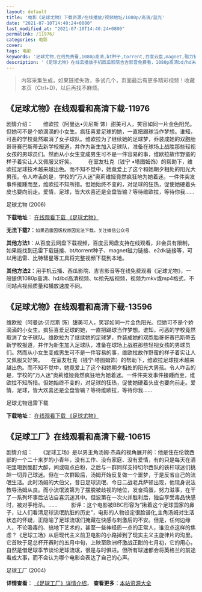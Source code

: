 ```yaml
---
layout: default
title: '电影《足球尤物》下载资源/在线播放/视频地址/1080p/高清/蓝光'
date: "2021-07-10T14:40:24+0800"
last_modified_at: "2021-07-10T14:40:24+0800"
permalink: /11976/
categories: 电影
cover:
tags: 电影
keywords: '足球尤物,在线免费看,1080p高清,bt种子,torrent,百度云盘,magnet,磁力链,迅雷下载资源'
description: '《足球尤物》在线云播放手机西瓜影院吉吉影音免费看，1080p高清bd/hd未删减完整版和tc抢先枪版，mkv/mp4格式，附带bt/torrent种子、magnet/磁力链、百度云盘、网盘资源迅雷下载链接'
---
```


>内容采集生成，如果链接失效，多试几个，页面最后有更多精彩视频！收藏本页（Ctrl+D)，以后再找不麻烦。


## 《足球尤物》在线观看和高清下载-11976

剧情介绍：　　维欧拉（阿曼达•贝尼斯 饰）甜美可人，笑容如同一片金色阳光。但她可不是个娇滴滴的小女生。疯狂喜爱足球的她，一直把踢球当作梦想。谁知，可恶的学校竟然取消了女子球队。维欧拉为了继续她的足球梦，乔装成她的双胞胎哥哥赛巴斯蒂去新学校报道，并作为新生加入足球队，准备在球场上战胜那些轻视女孩的男球员们。然而从小女生变成男生可不是一件容易的事，维欧拉故作野蛮的样子着实让人又佩服又好笑。  　　在室友杜克（钱宁 •塔图姆饰）的帮助下，维欧拉足球技术越来越出色。而不知不觉中，她竟爱上了这个和她朝夕相处的阳光大男孩。令人咋舌的是，学校的“万人迷”奥莉维娅竟然疯狂地为她着迷。一件件突发事件接踵而至，维欧拉不知所措。但她始终不变的，对足球的狂热，促使她硬着头皮也要向前走。爱情，足球，皆大欢喜还是全盘皆输？等待维欧拉，等待你我……


足球尤物 (2006)

**下载地址**： [在线观看下载 《足球尤物》](https://www.btbtdy.me/btdy/dy7330.html) 


**无法下载?**：`如果迅雷因版权原因无法下载，关注微信公众号 `

**其他方法1**：从百度云网盘下载视频，百度云网盘支持在线观看，非会员有限制，如果能找到迅雷下载链接、bt/torrent种子、magnet磁力链接、e2dk链接等，可以用迅雷、比特彗星等工具将完整视频下载到本地。

**其他方法2**：用手机云播、西瓜影院、吉吉影音等在线免费观看《足球尤物》，一般提供1080p高清、hd/bd高清视频、tc抢先版视频，视频为mkv或mp4格式，不同站点视频质量和播放速度不同。


## 《足球尤物》在线观看和高清下载-13596

维欧拉（阿曼达·贝尼斯 饰）甜美可人，笑容如同一片金色阳光。但她可不是个娇滴滴的小女生。疯狂喜爱足球的她，一直把踢球当作梦想。谁知，可恶的学校竟然取消了女子球队。维欧拉为了继续她的足球梦，乔装成她的双胞胎哥哥赛巴斯蒂去新学校报道，并作为新生加入足球队，准备在球场上战胜那些轻视女孩的男球员们。然而从小女生变成男生可不是一件容易的事，维欧拉故作野蛮的样子着实让人又佩服又好笑。　　在室友杜克（钱宁·塔图姆饰）的帮助下，维欧拉足球技术越来越出色。而不知不觉中，她竟爱上了这个和她朝夕相处的阳光大男孩。令人咋舌的是，学校的“万人迷”奥莉维娅竟然疯狂地为她着迷。一件件突发事件接踵而至，维欧拉不知所措。但她始终不变的，对足球的狂热，促使她硬着头皮也要向前走。爱情，足球，皆大欢喜还是全盘皆输？等待维欧拉，等待你我……


足球尤物迅雷下载

**下载地址**： [在线观看下载 《足球尤物》](https://www.993dy.com//vod-detail-id-34919.html) 


## 《足球工厂》在线观看和高清下载-10615

剧情介绍：　　《足球工场》是以男主角汤姆·杰森的视角展开的：他是住在伦敦西部的一个二十来岁的小青年，没有工作、没有家庭、没有爱情，有的只是每天在酒吧里喝到酩酊大醉，间或吸点白粉，之后与一群同样支持切尔西队的铁杆球迷们挑衅一切异己球迷。但在一次群殴后，汤姆开始反复做一个噩梦，于是反省自己的流氓生活。此时汤姆的大伯父，昔日足球流氓、今日二战老兵萨顿出现，他现身说法教导汤姆从良。而小流氓波第为了摆脱被歧视的地位，发奋捣蛋，努力滋事，在干了一系列坏事后沾沾自喜沉迷其中。但波第在一次火并胜利后，独自享受毒品快感时，被对手枪杀。……  　　影评：这个电影被BBC形容为“揪着这个足球国家的鼻子，让人们看清足球流氓肮脏的历史”，电影的人物设定很脸谱化,主角汤姆对生活状态的怀疑，正隐喻了足球流氓们掩藏在快感与刺激后的不安。但是，任何边缘人，不论吸毒的、搞地下艺术的，甚至一些神经质一点的正常人，谁没点这样的焦虑？《足球工场》从后现代主义前卫电影的小路掉到了现实主义主旋律片的沟里。它首映于足总杯开赛时的五月中旬，上映至欧洲杯激战正酣的七月初，它的用心，自然是借足球季节谈论足球流氓，很是与时俱进。但所有球迷都会将英格兰的前途看成大事，而不会认为哪个电影会表达了自己的心声。


足球工厂 (2004)

**详情查看**： [《足球工厂》详情介绍](/movie/10615/)， **查看更多**：[本站资源大全](/movie/t/all/)

